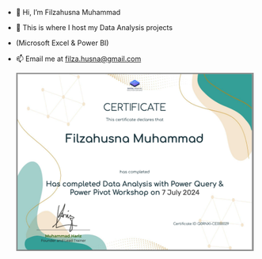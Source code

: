 - 👋 Hi, I’m Filzahusna Muhammad
- 🌱 This is where I host my Data Analysis projects
- (Microsoft Excel & Power BI)
- 📫 Email me at filza.husna@gmail.com

  ![](Power_Query_Certificate.png)

<!---
filzahusna/filzahusna is a ✨ special ✨ repository because its `README.md` (this file) appears on your GitHub profile.
You can click the Preview link to take a look at your changes.
--->
